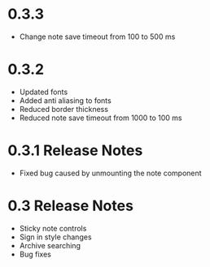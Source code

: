 # 0.3.3
- Change note save timeout from 100 to 500 ms

# 0.3.2
- Updated fonts
- Added anti aliasing to fonts
- Reduced border thickness
- Reduced note save timeout from 1000 to 100 ms

# 0.3.1 Release Notes
- Fixed bug caused by unmounting the note component

# 0.3 Release Notes
- Sticky note controls 
- Sign in style changes
- Archive searching
- Bug fixes